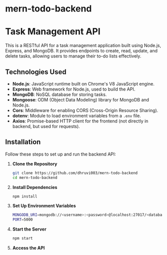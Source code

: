# mern-todo-backend

# Task Management API

This is a RESTful API for a task management application built using Node.js, Express, and MongoDB. It provides endpoints to create, read, update, and delete tasks, allowing users to manage their to-do lists effectively.

## Technologies Used

- **Node.js**: JavaScript runtime built on Chrome's V8 JavaScript engine.
- **Express**: Web framework for Node.js, used to build the API.
- **MongoDB**: NoSQL database for storing tasks.
- **Mongoose**: ODM (Object Data Modeling) library for MongoDB and Node.js.
- **Cors**: Middleware for enabling CORS (Cross-Origin Resource Sharing).
- **dotenv**: Module to load environment variables from a `.env` file.
- **Axios**: Promise-based HTTP client for the frontend (not directly in backend, but used for requests).

## Installation

Follow these steps to set up and run the backend API:

1. **Clone the Repository**
   ```bash
   git clone https://github.com/dhruvi003/mern-todo-backend
   cd mern-todo-backend

2. **Install Dependencies**
   ```bash
   npm install

3. **Set Up Environment Variables**
   ```bash
   MONGODB_URI=mongodb://<username>:<password>@localhost:27017/<database>
   PORT=5000

4. **Start the Server**
   ```bash
   npm start

5. **Access the API**
       
